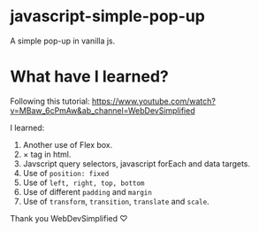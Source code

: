 # javascript-simple-pop-up
A simple pop-up in vanilla js.

# What have I learned?
Following this tutorial: 
https://www.youtube.com/watch?v=MBaw_6cPmAw&ab_channel=WebDevSimplified

I learned:
1. Another use of Flex box.
2. &times; tag in html.
3. Javscript query selectors, javascript forEach and data targets.
4. Use of `position: fixed`
5. Use of `left, right, top, bottom`
6. Use of different `padding` and `margin`
7. Use of `transform`, `transition`, `translate` and `scale`.

Thank you WebDevSimplified ♡

